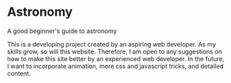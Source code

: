# Astronomy
A good beginner's guide to astronomy

This is a developing project created by an aspiring web developer. As my skills grow, so will this website. Therefore, I am open to any suggestions on how to make this site better by an experienced web developer. In the future, I want to incorporate animation, more css and javascript tricks, and detailed content. 
